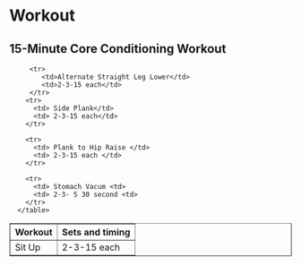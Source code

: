 <h1> Workout </h1>

<h2> 15-Minute Core Conditioning Workout </h2>

 <body>
      <table border = "1">
         <tr>
            <th>Workout</th>
            <th>Sets and timing</th>
         </tr>
         <tr>
            <td>Sit Up</td>
            <td>2-3-15 each</td>
         </tr>
         
         <tr>
            <td>Alternate Straight Leg Lower</td>
            <td>2-3-15 each</td>
         </tr>
        <tr>
          <td> Side Plank</td>
          <td> 2-3-15 each</td>
        </tr>
        
        <tr>
          <td> Plank to Hip Raise </td>
          <td> 2-3-15 each </td>
        </tr>
        
        <tr>
          <td> Stomach Vacum <td>
          <td> 2-3- 5 30 second <td>
        </tr>
      </table>
   </body>
